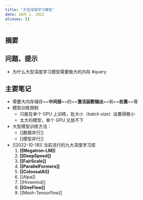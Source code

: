 ```yaml
---
title: "大型深度学习模型"
date: 10月 2, 2022
aliases: []
---
```

## 摘要


## 问题、提示
- 为什么大型深度学习模型需要极大的内存 #query 

## 主要笔记
- 需要大内存储存==**中间层**==的==**激活函数输出**==和==**权重**==等
- 模型训练限制
	- 只能在单个 GPU 上训练，批大小（batch size）设置得极小
	- 太大的模型，单个 GPU 又放不下
- 大型模型训练方法：
	- [[数据并行]]
	- [[模型并行]]
- [[2022-10-18]] 当前流行的九大深度学习库
	1. **[[Megatron-LM]]**
	2. **[[DeepSpeed]]**
	3. **[[FairScale]]**
	4. **[[ParallelFormers]]**
	5. **[[ColossalAI]]**
	6. [[Alpa]]
	7. [[Hivemind]]
	8. **[[OneFlow]]**
	9. [[Mesh-Tensorflow]]
